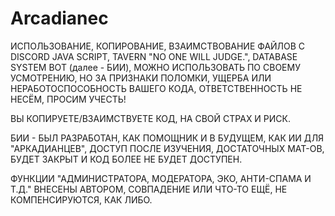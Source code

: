 # Arcadianec

ИСПОЛЬЗОВАНИЕ, КОПИРОВАНИЕ, ВЗАИМСТВОВАНИЕ ФАЙЛОВ С DISCORD JAVA SCRIPT, TAVERN "NO ONE WILL JUDGE.", DATABASE SYSTEM BOT (далее - БИИ),
МОЖНО ИСПОЛЬЗОВАТЬ ПО СВОЕМУ УСМОТРЕНИЮ, НО ЗА ПРИЗНАКИ ПОЛОМКИ, УЩЕРБА ИЛИ НЕРАБОТОСПОСОБНОСТЬ ВАШЕГО КОДА, ОТВЕТСТВЕННОСТЬ НЕ НЕСЁМ, ПРОСИМ УЧЕСТЬ!

ВЫ КОПИРУЕТЕ/ВЗАИМСТВУЕТЕ КОД, НА СВОЙ СТРАХ И РИСК.

БИИ - БЫЛ РАЗРАБОТАН, КАК ПОМОЩНИК И В БУДУЩЕМ, КАК ИИ ДЛЯ "АРКАДИАНЦЕВ", ДОСТУП ПОСЛЕ ИЗУЧЕНИЯ, ДОСТАТОЧНЫХ МАТ-ОВ, БУДЕТ ЗАКРЫТ И КОД БОЛЕЕ НЕ БУДЕТ ДОСТУПЕН.

ФУНКЦИИ "АДМИНИСТРАТОРА, МОДЕРАТОРА, ЭКО, АНТИ-СПАМА И Т.Д." ВНЕСЕНЫ АВТОРОМ, СОВПАДЕНИЕ ИЛИ ЧТО-ТО ЕЩЁ, НЕ КОМПЕНСИРУЮТСЯ, КАК ЛИБО.
